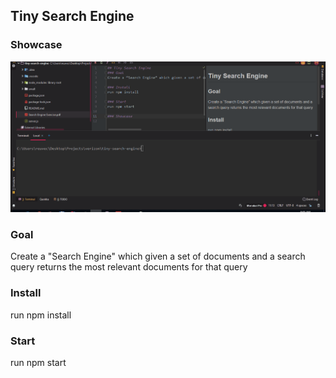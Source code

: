 ## Tiny Search Engine

### Showcase
![](./assets/showcase-tiny-search-engine.gif)

### Goal
Create a "Search Engine" which given a set of documents and a search query returns the most relevant documents for that query

### Install
run npm install

### Start
run npm start
